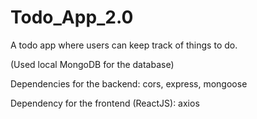 # Todo_App_2.0

A todo app where users can keep track of things to do.

(Used local MongoDB for the database)

Dependencies for the backend:
cors, express, mongoose

Dependency for the frontend (ReactJS):
axios
